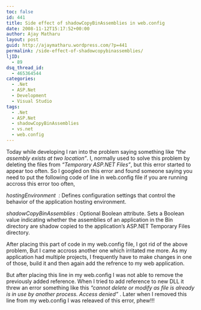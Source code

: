 ```yaml
---
toc: false
id: 441
title: Side effect of shadowCopyBinAssemblies in web.config
date: 2008-11-12T15:17:52+00:00
author: Ajay Matharu
layout: post
guid: http://ajaymatharu.wordpress.com/?p=441
permalink: /side-effect-of-shadowcopybinassemblies/
ljID:
  - 89
dsq_thread_id:
  - 465364544
categories:
  - .Net
  - ASP.Net
  - Development
  - Visual Studio
tags:
  - .Net
  - ASP.Net
  - shadowCopyBinAssemblies
  - vs.net
  - web.config
---
```

Today while developing I ran into the problem saying something like _&#8220;the assembly exists at two location&#8221;_. I, normally used to solve this problem by deleting the files from _&#8220;Temporary ASP.NET Files&#8221;_, but this error started to appear too often. So I googled on this error and found someone saying you need to put the following code of line in web.config file if you are running accross this error too often,

_<hostingEnvironment shadowCopyBinAssemblies=&#8221;false&#8221; />_

_hostingEnvironment  :_ Defines configuration settings that control the behavior of the application hosting environment.

_shadowCopyBinAssemblies :_ Optional <span><span class="input">Boolean</span></span> attribute. Sets a Boolean value indicating whether the assemblies of an application in the Bin directory are shadow copied to the application&#8217;s ASP.NET Temporary Files directory.

After placing this part of code in my web.config file, I got rid of the above problem, But I came accross another one which irritated me more. As my application had multiple projects, I frequently have to make changes in one of those, build it and then again add the refrence to my web application.

But after placing this line in my web.config I was not able to remove the previously added reference. When I tried to add reference to new DLL it threw an error something like this _&#8220;cannot delete or modify as file is already is in use by another process. Access denied&#8221;_ . Later when I removed this line from my web.config I was releaved of this error, phew!!!
